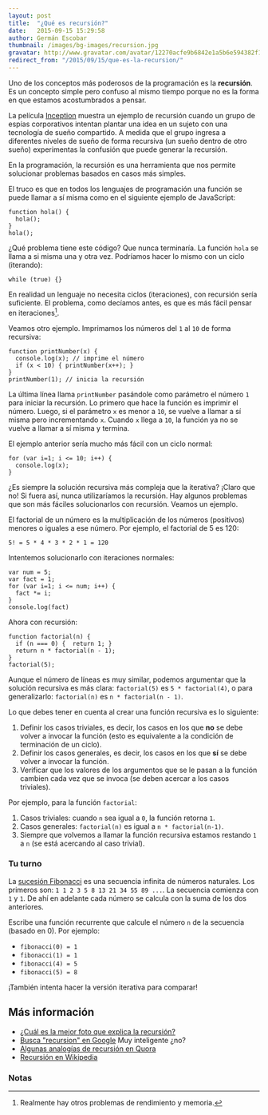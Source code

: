 ```yaml
---
layout: post
title:  "¿Qué es recursión?"
date:   2015-09-15 15:29:58
author: Germán Escobar
thumbnail: /images/bg-images/recursion.jpg
gravatar: http://www.gravatar.com/avatar/12270acfe9b6842e1a5b6e594382f149.jpg?s=80
redirect_from: "/2015/09/15/que-es-la-recursion/"
---
```


Uno de los conceptos más poderosos de la programación es la **recursión**. Es un concepto simple pero confuso al mismo tiempo porque no es la forma en que estamos acostumbrados a pensar.<!--more-->

La película <a href="http://www.imdb.com/title/tt1375666/" target="_blank">Inception</a> muestra un ejemplo de recursión cuando un grupo de espías corporativos intentan plantar una idea en un sujeto con una tecnología de sueño compartido. A medida que el grupo ingresa a diferentes niveles de sueño de forma recursiva (un sueño dentro de otro sueño) experimentas la confusión que puede generar la recursión.

En la programación, la recursión es una herramienta que nos permite solucionar problemas basados en casos más simples.

El truco es que en todos los lenguajes de programación una función se puede llamar a sí misma como en el siguiente ejemplo de JavaScript:

<pre><code class="overflow javascript">function hola() {
  hola();
}
hola();</code></pre>

¿Qué problema tiene este código? Que nunca terminaría. La función `hola` se llama a si misma una y otra vez. Podríamos hacer lo mismo con un ciclo (iterando):

<pre><code class="overflow javascript">while (true) {}</code></pre>

En realidad un lenguaje no necesita ciclos (iteraciones), con recursión sería suficiente. El problema, como decíamos antes, es que es más fácil pensar en iteraciones[^1].

Veamos otro ejemplo. Imprimamos los números del `1` al `10` de forma recursiva:

<pre><code class="overflow javascript">function printNumber(x) {
  console.log(x); // imprime el número
  if (x < 10) { printNumber(x++); }
}
printNumber(1); // inicia la recursión</code></pre>

La última línea llama `printNumber` pasándole como parámetro el número `1` para iniciar la recursión. Lo primero que hace la función es imprimir el número. Luego, si el parámetro `x` es menor a `10`, se vuelve a llamar a sí misma pero incrementando `x`. Cuando `x` llega a `10`, la función ya no se vuelve a llamar a sí misma y termina.

El ejemplo anterior sería mucho más fácil con un ciclo normal:

<pre><code class="overflow javascript">for (var i=1; i <= 10; i++) {
  console.log(x);
}</code></pre>

¿Es siempre la solución recursiva más compleja que la iterativa? ¡Claro que no! Si fuera así, nunca utilizaríamos la recursión. Hay algunos problemas que son más fáciles solucionarlos con recursión. Veamos un ejemplo.

El factorial de un número es la multiplicación de los números (positivos) menores o iguales a ese número. Por ejemplo, el factorial de 5 es 120:

<pre><code class="overflow shell">5! = 5 * 4 * 3 * 2 * 1 = 120</code></pre>

Intentemos solucionarlo con iteraciones normales:

<pre><code class="overflow javascript">var num = 5;
var fact = 1;
for (var i=1; i <= num; i++) {
  fact *= i;
}
console.log(fact)</code></pre>

Ahora con recursión:

<pre><code class="overflow javascript">function factorial(n) {
  if (n === 0) {  return 1; }
  return n * factorial(n - 1);
}
factorial(5);</code></pre>

Aunque el número de líneas es muy similar, podemos argumentar que la solución recursiva es más clara: `factorial(5)` es `5 * factorial(4)`, o para generalizarlo: `factorial(n)` es `n * factorial(n - 1)`.

Lo que debes tener en cuenta al crear una función recursiva es lo siguiente:

1. Definir los casos triviales, es decir, los casos en los que **no** se debe volver a invocar la función (esto es equivalente a la condición de terminación de un ciclo).
2. Definir los casos generales, es decir, los casos en los que **sí** se debe volver a invocar la función.
3. Verificar que los valores de los argumentos que se le pasan a la función cambien cada vez que se invoca (se deben acercar a los casos triviales).

Por ejemplo, para la función `factorial`:

1. Casos triviales: cuando `n` sea igual a `0`, la función retorna `1`.
2. Casos generales: `factorial(n)` es igual a `n * factorial(n-1)`.
3. Siempre que volvemos a llamar la función recursiva estamos restando `1` a `n` (se está acercando al caso trivial).

<div class="well">
  <h3>Tu turno</h3>

  <p>La <a href="https://es.wikipedia.org/wiki/Sucesi%C3%B3n_de_Fibonacci" target="_blank">sucesión Fibonacci</a> es una secuencia infinita de números naturales. Los primeros son: <code>1 1 2 3 5 8 13 21 34 55 89 ...</code>. La secuencia comienza con <code>1</code> y <code>1</code>. De ahí en adelante cada número se calcula con la suma de los dos anteriores.</p>

  <p>Escribe una función recurrente que calcule el número <code>n</code> de la secuencia (basado en 0). Por ejemplo:</p>

  <ul>
    <li><code>fibonacci(0) = 1</code></li>
    <li><code>fibonacci(1) = 1</code></li>
    <li><code>fibonacci(4) = 5</code></li>
    <li><code>fibonacci(5) = 8</code></li>
  </ul>

  <p>¡También intenta hacer la versión iterativa para comparar!</p>
</div>

## Más información

* [¿Cuál es la mejor foto que explica la recursión?](https://www.quora.com/What-is-the-best-photo-that-explains-recursion)
* [Busca "recursion" en Google](https://www.google.com/webhp?sourceid=chrome-instant&ion=1&espv=2&ie=UTF-8#q=recursion) Muy inteligente ¿no?
* [Algunas analogías de recursión en Quora](https://www.quora.com/What-are-some-of-the-best-analogies-you-came-across-that-explains-the-recursion-in-Computer-Science)
* [Recursión en Wikipedia](https://es.wikipedia.org/wiki/Algoritmo_recursivo)

### Notas

[^1]: Realmente hay otros problemas de rendimiento y memoria.